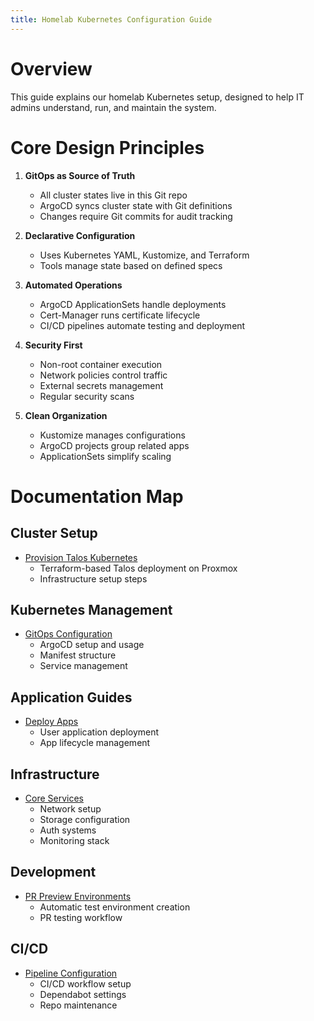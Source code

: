 ```yaml
---
title: Homelab Kubernetes Configuration Guide
---
```


# Overview

This guide explains our homelab Kubernetes setup, designed to help IT admins understand, run, and maintain the system.

# Core Design Principles

1. **GitOps as Source of Truth**
   - All cluster states live in this Git repo
   - ArgoCD syncs cluster state with Git definitions
   - Changes require Git commits for audit tracking

2. **Declarative Configuration**
   - Uses Kubernetes YAML, Kustomize, and Terraform
   - Tools manage state based on defined specs

3. **Automated Operations**
   - ArgoCD ApplicationSets handle deployments
   - Cert-Manager runs certificate lifecycle
   - CI/CD pipelines automate testing and deployment

4. **Security First**
   - Non-root container execution
   - Network policies control traffic
   - External secrets management
   - Regular security scans

5. **Clean Organization**
   - Kustomize manages configurations
   - ArgoCD projects group related apps
   - ApplicationSets simplify scaling

# Documentation Map

## Cluster Setup

- [Provision Talos Kubernetes](./tofu/opentofu-provisioning.md)
  - Terraform-based Talos deployment on Proxmox
  - Infrastructure setup steps

## Kubernetes Management

- [GitOps Configuration](./k8s/manage-kubernetes.md)
  - ArgoCD setup and usage
  - Manifest structure
  - Service management

## Application Guides

- [Deploy Apps](./k8s/applications/application-management.md)
  - User application deployment
  - App lifecycle management

## Infrastructure

- [Core Services](./k8s/infrastructure/infrastructure-management.md)
  - Network setup
  - Storage configuration
  - Auth systems
  - Monitoring stack

## Development

- [PR Preview Environments](./k8s/manage-kubernetes.md)
  - Automatic test environment creation
  - PR testing workflow

## CI/CD

- [Pipeline Configuration](./github/github-configuration.md)
  - CI/CD workflow setup
  - Dependabot settings
  - Repo maintenance
